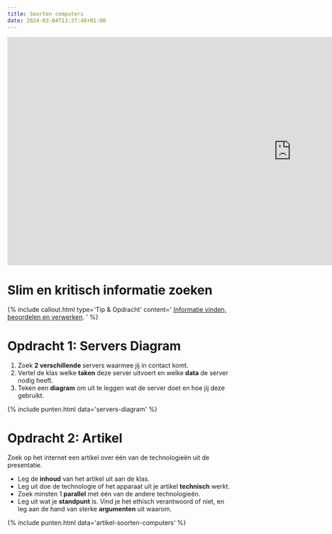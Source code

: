 ```yaml
---
title: Soorten computers
date: 2024-03-04T13:37:48+01:00
---
```


<iframe src="https://docs.google.com/presentation/d/1KTVXaFKQ915TOTVHwjHIBEWzTI6VYSDx/embed?start=false&loop=false&delayms=3000" frameborder="0" width="1280" height="515" allowfullscreen="true" mozallowfullscreen="true" webkitallowfullscreen="true"></iframe>

# Slim en kritisch informatie zoeken

{% include callout.html type='Tip & Opdracht' content='
[Informatie vinden, beoordelen en verwerken](../universeel/informatie-vinden-beoordelen-en-verwerken.md).
' %}

# Opdracht 1: Servers Diagram

1. Zoek **2 verschillende** servers waarmee jij in contact komt.
2. Vertel de klas welke **taken** deze server uitvoert en welke **data** de server nodig heeft.
3. Teken een **diagram** om uit te leggen wat de server doet en hoe jij deze gebruikt.

{% include punten.html data='servers-diagram' %}

# Opdracht 2: Artikel

Zoek op het internet een artikel over één van de technologieën uit de presentatie.

- Leg de **inhoud** van het artikel uit aan de klas.
- Leg uit doe de technologie of het apparaat uit je artikel **technisch** werkt.
- Zoek minsten 1 **parallel** met één van de andere technologieën.
- Leg uit wat je **standpunt** is. Vind je het ethisch verantwoord of niet, en leg aan de hand van sterke **argumenten** uit waarom.

{% include punten.html data='artikel-soorten-computers' %}
